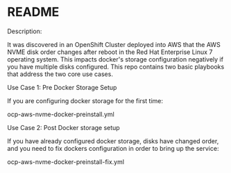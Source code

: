 # README

Description:

It was discovered in an OpenShift Cluster deployed into AWS that the AWS NVME disk order changes after reboot in the Red Hat Enterprise Linux 7 operating system. This impacts docker's storage configuration negatively if you have multiple disks configured. This repo contains two basic playbooks that address the two core use cases.

Use Case 1: Pre Docker Storage Setup

If you are configuring docker storage for the first time:

ocp-aws-nvme-docker-preinstall.yml

Use Case 2: Post Docker storage setup

If you have already configured docker storage, disks have changed order, and you need to fix dockers configuration in order to bring up the service: 

ocp-aws-nvme-docker-preinstall-fix.yml 
